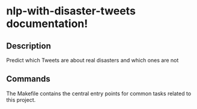 # nlp-with-disaster-tweets documentation!

## Description

Predict which Tweets are about real disasters and which ones are not

## Commands

The Makefile contains the central entry points for common tasks related to this project.

